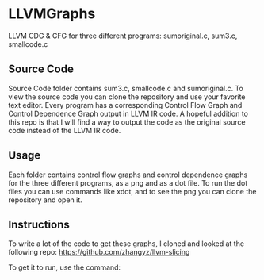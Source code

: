 # LLVMGraphs
LLVM CDG &amp; CFG for three different programs: sumoriginal.c, sum3.c, smallcode.c

## Source Code

Source Code folder contains sum3.c, smallcode.c and sumoriginal.c. To view the source code you can clone the repository and use your favorite text editor. Every program has a corresponding Control Flow Graph and Control Dependence Graph output in LLVM IR code. A hopeful addition to this repo is that I will find a way to output the code as the original source code instead of the LLVM IR code.

## Usage

Each folder contains control flow graphs and control dependence graphs for the three different programs, as a png and as a dot file. To run the dot files you can use commands like xdot, and to see the png you can clone the repository and open it.

## Instructions

To write a lot of the code to get these graphs, I cloned and looked at the following repo: https://github.com/zhangyz/llvm-slicing

To get it to run, use the command:
```$ llvm-slicing sum3.c -g Cdg
```
